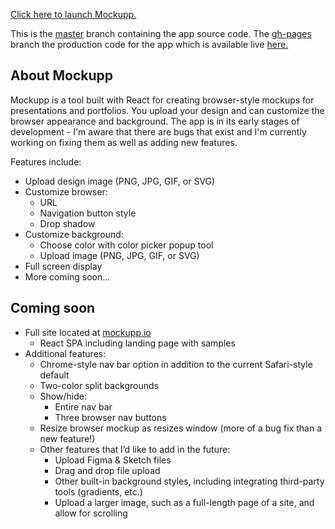 [Click here to launch Mockupp.](https://johnbarkley.github.io/mockupp)

This is the [master](https://github.com/johnbarkley/mockupp/tree/master) branch containing the app source code. The [gh-pages](https://github.com/johnbarkley/mockupp/tree/gh-pages) branch the production code for the app which is available live [here.](https://johnbarkley.github.io/mockupp)

## About Mockupp
Mockupp is a tool built with React for creating browser-style mockups for presentations and portfolios. You upload your design and can customize the browser appearance and background. The app is in its early stages of development - I'm aware that there are bugs that exist and I'm currently working on fixing them as well as adding new features.

Features include:
- Upload design image (PNG, JPG, GIF, or SVG)
- Customize browser:
    - URL
    - Navigation button style
    - Drop shadow
- Customize background:
    - Choose color with color picker popup tool
    - Upload image (PNG, JPG, GIF, or SVG)
- Full screen display
- More coming soon...

## Coming soon
- Full site located at [mockupp.io](https://mockupp.io)
    - React SPA including landing page with samples
- Additional features:
    - Chrome-style nav bar option in addition to the current Safari-style default
    - Two-color split backgrounds
    - Show/hide:
        - Entire nav bar
        - Three browser nav buttons
    - Resize browser mockup as resizes window (more of a bug fix than a new feature!)
    - Other features that I’d like to add in the future:
        - Upload Figma & Sketch files
        - Drag and drop file upload
        - Other built-in background styles, including integrating third-party tools (gradients, etc.)
        - Upload a larger image, such as a full-length page of a site, and allow for scrolling

